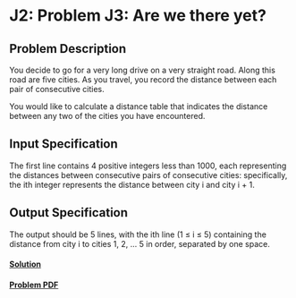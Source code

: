 # J2: Problem J3: Are we there yet?

## Problem Description
You decide to go for a very long drive on a very straight road. Along this road are five cities. As
you travel, you record the distance between each pair of consecutive cities.

You would like to calculate a distance table that indicates the distance between any two of the cities
you have encountered.

## Input Specification
The first line contains 4 positive integers less than 1000, each representing the distances between
consecutive pairs of consecutive cities: specifically, the ith integer represents the distance between
city i and city i + 1.

## Output Specification
The output should be 5 lines, with the ith line (1 ≤ i ≤ 5) containing the distance from city i to
cities 1, 2, ... 5 in order, separated by one space.

#### [Solution](./main.py)
#### [Problem PDF](https://cemc.uwaterloo.ca/contests/computing/2018/stage%201/juniorEF.pdf)